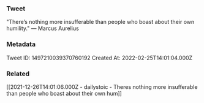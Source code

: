 ### Tweet
"There’s nothing more insufferable than people who boast about their own humility." — Marcus Aurelius

### Metadata
Tweet ID: 1497210039370760192
Created At: 2022-02-25T14:01:04.000Z

### Related
[[2021-12-26T14:01:06.000Z - dailystoic - Theres nothing more insufferable than people who boast about their own hum]]

